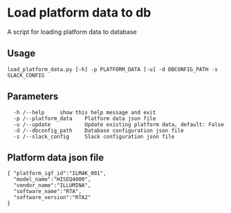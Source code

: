 # Load platform data to db

A script for loading platform data to database

## Usage
<pre><code>load_platform_data.py [-h] -p PLATFORM_DATA [-u] -d DBCONFIG_PATH -s SLACK_CONFIG</pre></code>

## Parameters
<pre><code>  -h /--help     show this help message and exit
  -p /--platform_data    Platform data json file
  -u /--update           Update existing platform data, default: False
  -d /--dbconfig_path    Database configuration json file
  -s /--slack_config     Slack configuration json file
</code></pre>

## Platform data json file
<pre><code>{ "platform_igf_id":"ILM4K_001", 
  "model_name":"HISEQ4000",
  "vendor_name":"ILLUMINA",
  "software_name":"RTA",
  "software_version":"RTA2"
}</code></pre>
